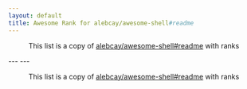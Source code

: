 ```yaml
---
layout: default
title: Awesome Rank for alebcay/awesome-shell#readme
---
```


<p align="center">
	This list is a copy of <a href="https://github.com/alebcay/awesome-shell#readme">alebcay/awesome-shell#readme</a> with ranks
</p>
---
---
<p align="center">
	This list is a copy of <a href="https://github.com/alebcay/awesome-shell#readme">alebcay/awesome-shell#readme</a> with ranks
</p>
